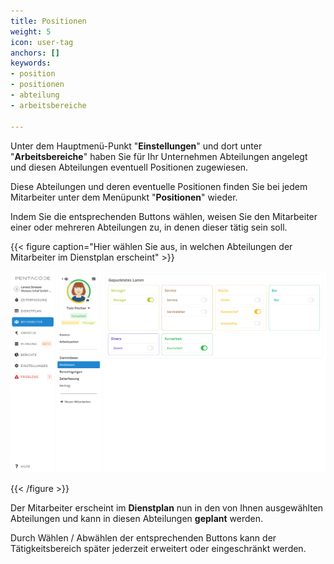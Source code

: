 ```yaml
---
title: Positionen
weight: 5
icon: user-tag
anchors: []
keywords:
- position
- positionen
- abteilung
- arbeitsbereiche

---
```

Unter dem Hauptmenü-Punkt "**Einstellungen**" und dort unter "**Arbeitsbereiche**" haben Sie für Ihr Unternehmen Abteilungen angelegt und diesen Abteilungen eventuell Positionen zugewiesen.

Diese Abteilungen und deren eventuelle Positionen finden Sie bei jedem Mitarbeiter unter dem Menüpunkt "**Positionen**" wieder.

Indem Sie die entsprechenden Buttons wählen, weisen Sie den Mitarbeiter einer oder mehreren Abteilungen zu, in denen dieser tätig sein soll.

{{< figure caption="Hier wählen Sie aus, in welchen Abteilungen der Mitarbeiter im Dienstplan erscheint" >}}

![](/uploads/positionen2.png)

{{< /figure >}}

Der Mitarbeiter erscheint im **Dienstplan** nun in den von Ihnen ausgewählten Abteilungen und kann in diesen Abteilungen **geplant** werden.

Durch Wählen / Abwählen der entsprechenden Buttons kann der Tätigkeitsbereich später jederzeit erweitert oder eingeschränkt werden.